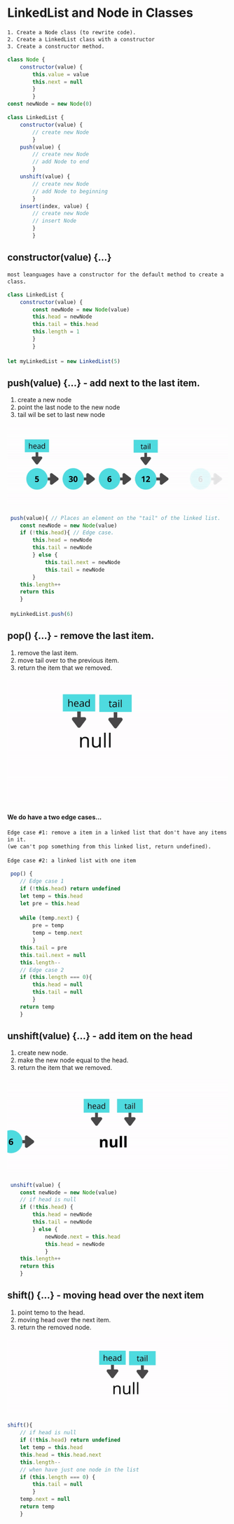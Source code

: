 # LinkedList and Node in Classes
    1. Create a Node class (to rewrite code).
    2. Create a LinkedList class with a constructor
    3. Create a constructor method.

```js
class Node {
    constructor(value) {
        this.value = value
        this.next = null
        }
        }
const newNode = new Node(0)
```

```js
class LinkedList {
    constructor(value) {
        // create new Node
        }
    push(value) {
        // create new Node
        // add Node to end
        }
    unshift(value) {
        // create new Node
        // add Node to beginning
        }
    insert(index, value) {
        // create new Node
        // insert Node
        }
        }
```


## constructor(value) {...}
    most leanguages have a constructor for the default method to create a class.

```js
class LinkedList {
    constructor(value) {
        const newNode = new Node(value)
        this.head = newNode
        this.tail = this.head
        this.length = 1
        }
        }

let myLinkedList = new LinkedList(5)
```

## push(value) {...} - add next to the last item.

1. create a new node
2. point the last node to the new node
3. tail wil be set to last new node

![push](/imgs/linkedlist-push.gif)

```js
 push(value){ // Places an element on the "tail" of the linked list.
    const newNode = new Node(value)
    if (!this.head){ // Edge case.
        this.head = newNode
        this.tail = newNode
        } else {
            this.tail.next = newNode
            this.tail = newNode
        }
    this.length++
    return this
    }

 myLinkedList.push(6)
```

## pop() {...} - remove the last item.

1. remove the last item.
2. move tail over to the previous item.
3. return the item that we removed.

![pop](/imgs/linkedlist-pop.gif)

#### We do have a two edge cases...
    
    Edge case #1: remove a item in a linked list that don't have any items in it.
    (we can't pop something from this linked list, return undefined).

    Edge case #2: a linked list with one item 

```js
 pop() {
    // Edge case 1
    if (!this.head) return undefined 
    let temp = this.head
    let pre = this.head

    while (temp.next) {
        pre = temp
        temp = temp.next
        }
    this.tail = pre
    this.tail.next = null
    this.length--
    // Edge case 2
    if (this.length === 0){
        this.head = null
        this.tail = null
        }
    return temp
    }
```

## unshift(value) {...} - add item on the head

1. create new node.
2. make the new node equal to the head.
3. return the item that we removed.

![unshift](/imgs/linkedlist-unshift.gif)

```js
 unshift(value) {
    const newNode = new Node(value)
    // if head is null
    if (!this.head) {
        this.head = newNode
        this.tail = newNode
        } else {
            newNode.next = this.head
            this.head = newNode
            }
    this.length++
    return this
    }
```

## shift() {...} - moving head over the next item

1. point temo to the head.
2. moving head over the next item.
3. return the removed node.

![shift](/imgs/linkedlist-shift.gif)

```js
shift(){
    // if head is null
    if (!this.head) return undefined
    let temp = this.head
    this.head = this.head.next
    this.length--
    // when have just one node in the list
    if (this.length === 0) {
        this.tail = null
        }
    temp.next = null
    return temp    
    }
```
